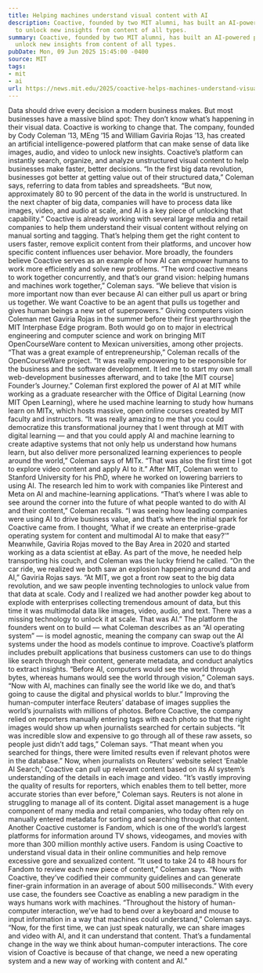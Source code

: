 ```yaml
---
title: Helping machines understand visual content with AI
description: Coactive, founded by two MIT alumni, has built an AI-powered platform
  to unlock new insights from content of all types.
summary: Coactive, founded by two MIT alumni, has built an AI-powered platform to
  unlock new insights from content of all types.
pubDate: Mon, 09 Jun 2025 15:45:00 -0400
source: MIT
tags:
- mit
- ai
url: https://news.mit.edu/2025/coactive-helps-machines-understand-visual-content-ai-0609
---
```


Data should drive every decision a modern business makes. But most businesses have a massive blind spot: They don’t know what’s happening in their visual data.
Coactive is working to change that. The company, founded by Cody Coleman ’13, MEng ’15 and William Gaviria Rojas ’13, has created an artificial intelligence-powered platform that can make sense of data like images, audio, and video to unlock new insights.
Coactive’s platform can instantly search, organize, and analyze unstructured visual content to help businesses make faster, better decisions.
“In the first big data revolution, businesses got better at getting value out of their structured data,” Coleman says, referring to data from tables and spreadsheets. “But now, approximately 80 to 90 percent of the data in the world is unstructured. In the next chapter of big data, companies will have to process data like images, video, and audio at scale, and AI is a key piece of unlocking that capability.”
Coactive is already working with several large media and retail companies to help them understand their visual content without relying on manual sorting and tagging. That’s helping them get the right content to users faster, remove explicit content from their platforms, and uncover how specific content influences user behavior.
More broadly, the founders believe Coactive serves as an example of how AI can empower humans to work more efficiently and solve new problems.
“The word coactive means to work together concurrently, and that’s our grand vision: helping humans and machines work together,” Coleman says. “We believe that vision is more important now than ever because AI can either pull us apart or bring us together. We want Coactive to be an agent that pulls us together and gives human beings a new set of superpowers.”
Giving computers vision
Coleman met Gaviria Rojas in the summer before their first yearthrough the MIT Interphase Edge program. Both would go on to major in electrical engineering and computer science and work on bringing MIT OpenCourseWare content to Mexican universities, among other projects.
“That was a great example of entrepreneurship,” Coleman recalls of the OpenCourseWare project. “It was really empowering to be responsible for the business and the software development. It led me to start my own small web-development businesses afterward, and to take [the MIT course] Founder’s Journey.”
Coleman first explored the power of AI at MIT while working as a graduate researcher with the Office of Digital Learning (now MIT Open Learning), where he used machine learning to study how humans learn on MITx, which hosts massive, open online courses created by MIT faculty and instructors.
“It was really amazing to me that you could democratize this transformational journey that I went through at MIT with digital learning — and that you could apply AI and machine learning to create adaptive systems that not only help us understand how humans learn, but also deliver more personalized learning experiences to people around the world,” Coleman says of MITx. “That was also the first time I got to explore video content and apply AI to it.”
After MIT, Coleman went to Stanford University for his PhD, where he worked on lowering barriers to using AI. The research led him to work with companies like Pinterest and Meta on AI and machine-learning applications.
“That’s where I was able to see around the corner into the future of what people wanted to do with AI and their content,” Coleman recalls. “I was seeing how leading companies were using AI to drive business value, and that’s where the initial spark for Coactive came from. I thought, ‘What if we create an enterprise-grade operating system for content and multimodal AI to make that easy?’”
Meanwhile, Gaviria Rojas moved to the Bay Area in 2020 and started working as a data scientist at eBay. As part of the move, he needed help transporting his couch, and Coleman was the lucky friend he called.
“On the car ride, we realized we both saw an explosion happening around data and AI,” Gaviria Rojas says. “At MIT, we got a front row seat to the big data revolution, and we saw people inventing technologies to unlock value from that data at scale. Cody and I realized we had another powder keg about to explode with enterprises collecting tremendous amount of data, but this time it was multimodal data like images, video, audio, and text. There was a missing technology to unlock it at scale. That was AI.”
The platform the founders went on to build — what Coleman describes as an “AI operating system” — is model agnostic, meaning the company can swap out the AI systems under the hood as models continue to improve. Coactive’s platform includes prebuilt applications that business customers can use to do things like search through their content, generate metadata, and conduct analytics to extract insights.
“Before AI, computers would see the world through bytes, whereas humans would see the world through vision,” Coleman says. “Now with AI, machines can finally see the world like we do, and that’s going to cause the digital and physical worlds to blur.”
Improving the human-computer interface
Reuters’ database of images supplies the world’s journalists with millions of photos. Before Coactive, the company relied on reporters manually entering tags with each photo so that the right images would show up when journalists searched for certain subjects.
“It was incredible slow and expensive to go through all of these raw assets, so people just didn’t add tags,” Coleman says. “That meant when you searched for things, there were limited results even if relevant photos were in the database.”
Now, when journalists on Reuters’ website select ‘Enable AI Search,’ Coactive can pull up relevant content based on its AI system’s understanding of the details in each image and video.
“It’s vastly improving the quality of results for reporters, which enables them to tell better, more accurate stories than ever before,” Coleman says.
Reuters is not alone in struggling to manage all of its content. Digital asset management is a huge component of many media and retail companies, who today often rely on manually entered metadata for sorting and searching through that content.
Another Coactive customer is Fandom, which is one of the world’s largest platforms for information around TV shows, videogames, and movies with more than 300 million monthly active users. Fandom is using Coactive to understand visual data in their online communities and help remove excessive gore and sexualized content.
“It used to take 24 to 48 hours for Fandom to review each new piece of content,” Coleman says. “Now with Coactive, they’ve codified their community guidelines and can generate finer-grain information in an average of about 500 milliseconds.”
With every use case, the founders see Coactive as enabling a new paradigm in the ways humans work with machines.
“Throughout the history of human-computer interaction, we’ve had to bend over a keyboard and mouse to input information in a way that machines could understand,” Coleman says. “Now, for the first time, we can just speak naturally, we can share images and video with AI, and it can understand that content. That’s a fundamental change in the way we think about human-computer interactions. The core vision of Coactive is because of that change, we need a new operating system and a new way of working with content and AI.”